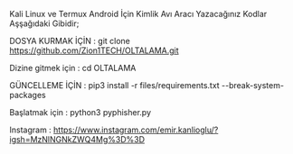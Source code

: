 Kali Linux ve Termux Android İçin Kimlik Avı Aracı
Yazacağınız Kodlar Aşşağıdaki Gibidir;

DOSYA KURMAK İÇİN    : git clone https://github.com/Zion1TECH/OLTALAMA.git

Dizine gitmek için   : cd OLTALAMA

GÜNCELLEME İÇİN      : pip3 install -r files/requirements.txt --break-system-packages

Başlatmak için      : python3 pyphisher.py

Instagram :          https://www.instagram.com/emir.kanlioglu/?igsh=MzNlNGNkZWQ4Mg%3D%3D
